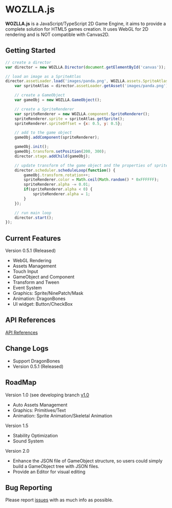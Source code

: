 # WOZLLA.js

**WOZLLA.js** is a JavaScript/TypeScript 2D Game Engine, it aims to provide a complete solution for HTML5
games creation. It uses WebGL for 2D rendering and is NOT compatible with Canvas2D.

## Getting Started

```javascript
// create a director
var director = new WOZLLA.Director(document.getElementById('canvas'));

// load an image as a SpriteAtlas
director.assetLoader.load('images/panda.png', WOZLLA.assets.SpriteAtlas, function() {
    var spriteAtlas = director.assetLoader.getAsset('images/panda.png');

    // create a GameObject
    var gameObj = new WOZLLA.GameObject();

    // create a SpriteRenderer
    var spriteRenderer = new WOZLLA.component.SpriteRenderer();
    spriteRenderer.sprite = spriteAtlas.getSprite();
    spriteRenderer.spriteOffset = {x: 0.5, y: 0.5};

    // add to the game object
    gameObj.addComponent(spriteRenderer);

    gameObj.init();
    gameObj.transform.setPosition(200, 300);
    director.stage.addChild(gameObj);

    // update transform of the game object and the properties of spriteRenderer each frame
    director.scheduler.scheduleLoop(function() {
        gameObj.transform.rotation++;
        spriteRenderer.color = Math.ceil(Math.random() * 0xFFFFFF);
        spriteRenderer.alpha -= 0.01;
        if(spriteRenderer.alpha < 0) {
            spriteRenderer.alpha = 1;
        }
    });

    // run main loop
    director.start();
});
```

## Current Features

Version 0.5.1 (Released)

* WebGL Rendering
* Assets Management
* Touch Input
* GameObject and Component
* Transform and Tween
* Event System
* Graphics: Sprite/NinePatch/Mask
* Animation: DragonBones
* UI widget: Button/CheckBox

## API References
[API References](http://zzm2q.github.io/WOZLLA.js/docs/api/template.html)


## Change Logs

* Support DragonBones
* Version 0.5.1 (Released)

## RoadMap

Version 1.0 (see developing branch [v1.0](https://github.com/zzm2q/WOZLLA.js/tree/v1.0)
* Auto Assets Management
* Graphics: Primitives/Text
* Animation: Sprite Animation/Skeletal Animation

Version 1.5
* Stability Optimization
* Sound System

Version 2.0
* Enhance the JSON file of GameObject structure, so users could simply build a GameObject tree with JSON files.
* Provide an Editor for visual editing


## Bug Reporting

Please report [issues](https://github.com/zzm2q/WOZLLA.js/issues) with as much info as possible.

